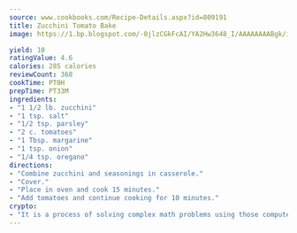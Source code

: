 ```yaml
---
source: www.cookbooks.com/Recipe-Details.aspx?id=809191
title: Zucchini Tomato Bake
image: https://1.bp.blogspot.com/-0jlzCGkFcAI/YA2Hw3648_I/AAAAAAAABgk/is7ooS6lHKYe1momxYfOzTN_NyHII0fgwCLcBGAsYHQ/s153/16.png

yield: 10
ratingValue: 4.6
calories: 285 calories
reviewCount: 368
cookTime: PT0H
prepTime: PT33M
ingredients:
- "1 1/2 lb. zucchini"
- "1 tsp. salt"
- "1/2 tsp. parsley"
- "2 c. tomatoes"
- "1 Tbsp. margarine"
- "1 tsp. onion"
- "1/4 tsp. oregano"
directions:
- "Combine zucchini and seasonings in casserole."
- "Cover."
- "Place in oven and cook 15 minutes."
- "Add tomatoes and continue cooking for 10 minutes."
crypto:
- "It is a process of solving complex math problems using those computers which run bitcoin software."
---
```

